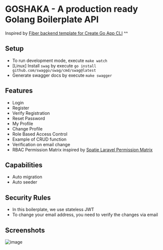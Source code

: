 # GOSHAKA - A production ready Golang Boilerplate API

Inspired by [Fiber backend template for Create Go App CLI](https://github.com/create-go-app/fiber-go-template) ^^

## Setup
- To run development mode, execute `make watch`
- [Linux] Install `swag` by execute `go install github.com/swaggo/swag/cmd/swag@latest`
- Generate swagger docs by execute `make swagger`

## Features
- Login
- Register
- Verify Registration
- Reset Password
- My Profile
- Change Profile
- Role Based Access Control
- Example of CRUD function
- Verification on email change
- RBAC Permission Matrix inspired by [Spatie Laravel Permission Matrix](https://github.com/spatie/laravel-permission)

## Capabilities
- Auto migration
- Auto seeder

## Security Rules
- In this boilerplate, we use stateless JWT
- To change your email address, you need to verify the changes via email

## Screenshots
![image](https://user-images.githubusercontent.com/26473549/213926419-3d2d4b53-3060-48e6-9c26-ebb86c0466b2.png)
